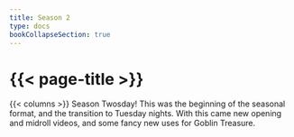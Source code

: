 ```yaml
---
title: Season 2
type: docs
bookCollapseSection: true
---
```


# {{< page-title >}}

{{< columns >}}
Season Twosday!  This was the beginning of the seasonal format, and the transition to Tuesday nights.  With this came new opening and midroll videos, and some fancy new uses for Goblin Treasure.
